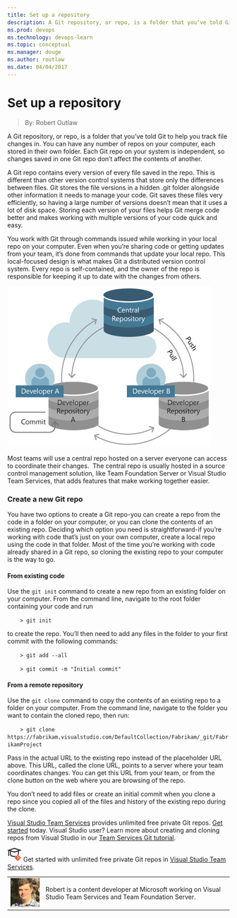 ```yaml
---
title: Set up a repository
description: A Git repository, or repo, is a folder that you’ve told Git to help you track file changes in. You can have any number of repos on your computer, each stored in their own folder. Each Git repo on your system is independent, so changes saved in one Git repo don’t affect the contents of another.
ms.prod: devops
ms.technology: devops-learn
ms.topic: conceptual
ms.manager: douge
ms.author: routlaw
ms.date: 04/04/2017
---
```


# Set up a repository
> By: Robert Outlaw

A Git repository, or repo, is a folder that you’ve told Git to help you
track file changes in. You can have any number of repos on your
computer, each stored in their own folder. Each Git repo on your system
is independent, so changes saved in one Git repo don’t affect the
contents of another.

A Git repo contains every version of every file saved in the repo. This
is different than other version control systems that store only the
differences between files. Git stores the file versions in a hidden .git
folder alongside other information it needs to manage your code. Git
saves these files very efficiently, so having a large number of versions
doesn’t mean that it uses a lot of disk space. Storing each version of
your files helps Git merge code better and makes working with multiple
versions of your code quick and easy.

You work with Git through commands issued while working in your local
repo on your computer. Even when you’re sharing code or getting updates
from your team, it’s done from commands that update your local repo.
This local-focused design is what makes Git a distributed version
control system. Every repo is self-contained, and the owner of the repo
is responsible for keeping it up to date with the changes from
others.

![git\_repositories](../_img/git_repositories.png)

Most teams will use a central repo hosted on a server everyone can
access to coordinate their changes.  The central repo is usually hosted
in a source control management solution, like Team Foundation Server or
Visual Studio Team Services, that adds features that make working
together easier.

### Create a new Git repo
You have two options to create a Git repo-you can create a repo from the
code in a folder on your computer, or you can clone the contents of an
existing repo. Deciding which option you need is straightforward-if
you’re working with code that’s just on your own computer, create a
local repo using the code in that folder. Most of the time you’re
working with code already shared in a Git repo, so cloning the existing
repo to your computer is the way to go.

#### From existing code
Use the `git init` command to create a new repo from an existing folder
on your computer. From the command line, navigate to the root folder
containing your code and run

`    > git init`

to create the repo. You’ll then need to add any files in the folder to
your first commit with the following commands:

`    > git add --all`

`    > git commit -m "Initial commit"`

#### From a remote repository
Use the `git clone` command to copy the contents of an existing repo to
a folder on your computer. From the command line, navigate to the folder
you want to contain the cloned repo, then run:

`    > git clone https://fabrikam.visualstudio.com/DefaultCollection/Fabrikam/_git/FabrikamProject`

Pass in the actual URL to the existing repo instead of the placeholder
URL above. This URL, called the clone URL, points to a server where your
team coordinates changes. You can get this URL from your team, or from
the clone button on the web where you are browsing of the repo.

You don’t need to add files or create an initial commit when you clone a
repo since you copied all of the files and history of the existing repo
during the clone.

[Visual Studio Team Services](https://www.visualstudio.com/team-services/git/) provides
unlimited free private Git repos. [Get started](https://www.visualstudio.com/en-us/docs/setup-admin/team-services/sign-up-for-visual-studio-team-services)
today.
Visual Studio user? Learn more about creating and cloning repos from
Visual Studio in our [Team Services Git tutorial](https://www.visualstudio.com/en-us/docs/git/tutorial/creatingrepo).

![Learn Git](../_img/LearnGIT_32x.png) Get started with unlimited free private Git repos in [Visual Studio Team Services](https://www.visualstudio.com/team-services/git/).

|             |                           |
|-------------|---------------------------|
|![Robert Outlaw](../_img/Robert-Outlaw_avatar_1479411198-130x130.jpg)|Robert is a content developer at Microsoft working on Visual Studio Team Services and Team Foundation Server.|